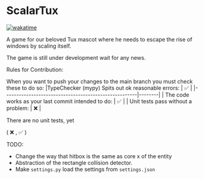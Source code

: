 # ScalarTux

[![wakatime](https://wakatime.com/badge/user/018c54ba-f9f5-426e-9733-6deb502d647d/project/018cfe88-ac17-4fec-beee-9b65729eff00.svg)](https://wakatime.com/badge/user/018c54ba-f9f5-426e-9733-6deb502d647d/project/018cfe88-ac17-4fec-beee-9b65729eff00)

A game for our beloved Tux mascot where he needs to escape the rise of windows by scaling itself.

The game is still under development wait for any news.

Rules for Contribution:

When you want to push your changes to the main branch you must check these to do so:
|TypeChecker (mypy) Spits out ok reasonable errors:    | :white_check_mark:        |
|------------------------------------------------------|--------|
| The code works as your last commit intended to do:   |   :white_check_mark:     |
| Unit tests pass without a problem:                   |   :x:     |

There are no unit tests, yet

( :x: , :white_check_mark: )


TODO:

- Change the way that hitbox is the same as core x of the entity
- Abstraction of the rectangle collision detector.
- Make `settings.py` load the settings from `settings.json`
